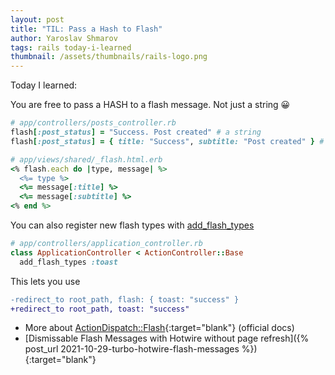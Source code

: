 ```yaml
---
layout: post
title: "TIL: Pass a Hash to Flash"
author: Yaroslav Shmarov
tags: rails today-i-learned
thumbnail: /assets/thumbnails/rails-logo.png
---
```


Today I learned:

You are free to pass a HASH to a flash message. Not just a string 😀

```ruby
# app/controllers/posts_controller.rb
flash[:post_status] = "Success. Post created" # a string
flash[:post_status] = { title: "Success", subtitle: "Post created" } # a hash!
```

```ruby
# app/views/shared/_flash.html.erb
<% flash.each do |type, message| %>
  <%= type %>
  <%= message[:title] %>
  <%= message[:subtitle] %>
<% end %>
```

You can also register new flash types with [add_flash_types](https://api.rubyonrails.org/classes/ActionController/Flash/ClassMethods.html)

```ruby
# app/controllers/application_controller.rb
class ApplicationController < ActionController::Base
  add_flash_types :toast
```

This lets you use

```diff
-redirect_to root_path, flash: { toast: "success" }
+redirect_to root_path, toast: "success"
```

- More about [ActionDispatch::Flash](https://api.rubyonrails.org/classes/ActionDispatch/Flash.html){:target="blank"} (official docs)
- [Dismissable Flash Messages with Hotwire without page refresh]({% post_url 2021-10-29-turbo-hotwire-flash-messages %}){:target="blank"}
